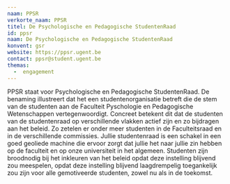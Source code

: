 ```yaml
---
naam: PPSR
verkorte_naam: PPSR
titel: De Psychologische en Pedagogische StudentenRaad
id: ppsr
naam: De Psychologische en Pedagogische StudentenRaad
konvent: gsr
website: https://ppsr.ugent.be
contact: ppsr@student.ugent.be
themas:
  -  engagement
---
```


PPSR staat voor Psychologische en Pedagogische StudentenRaad. De benaming illustreert dat het een studentenorganisatie betreft die de stem van de studenten aan de Faculteit Pyschologie en Pedagogische Wetenschappen vertegenwoordigt. Concreet betekent dit dat de studenten van de studentenraad op verschillende vlakken actief zijn en zo bijdragen aan het beleid. Zo zetelen er onder meer studenten in de Faculteitsraad en in de verschillende commissies. Jullie studentenraad is een schakel in een goed geoliede machine die ervoor zorgt dat jullie het naar jullie zin hebben op de faculteit en op onze universiteit in het algemeen. Studenten zijn broodnodig bij het inkleuren van het beleid opdat deze instelling blijvend zou meespelen, opdat deze instelling blijvend laagdrempelig toegankelijk zou zijn voor alle gemotiveerde studenten, zowel nu als in de toekomst.
